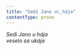 ```yaml
---
title: "Sedí Jano u\_hája"
contentType: prose
---
```


<section>

_Sedí Jano u hája  
veselo sa ukája_

</section>
